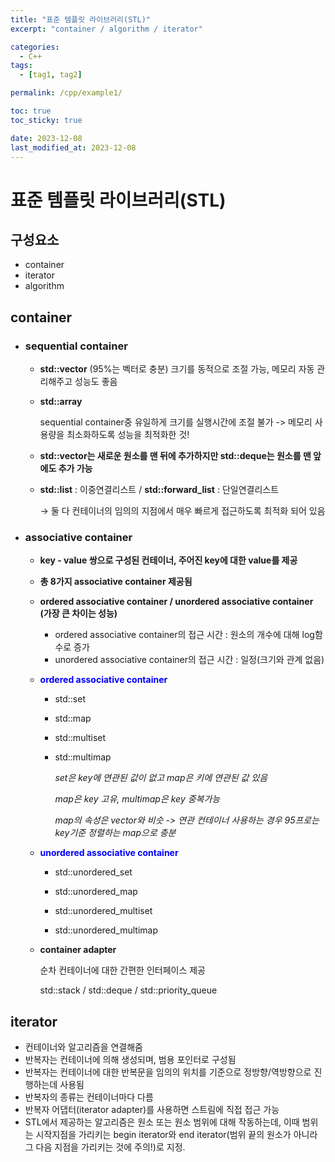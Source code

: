 ```yaml
---
title: "표준 템플릿 라이브러리(STL)"
excerpt: "container / algorithm / iterator"

categories:
  - C++
tags:
  - [tag1, tag2]

permalink: /cpp/example1/

toc: true
toc_sticky: true

date: 2023-12-08
last_modified_at: 2023-12-08
---
```


# 표준 템플릿 라이브러리(STL)
## 구성요소
  - container
  - iterator
  - algorithm

## container
  * ### sequential container
    + **std::vector** (95%는 벡터로 충분)
	      크기를 동적으로 조절 가능,
	      메모리 자동 관리해주고 성능도 좋음
    + **std::array**
      
      sequential container중 유일하게 크기를 실행시간에 조절 불가 -> 메모리 사용량을 최소화하도록 성능을 최적화한 것!
    + **std::vector는 새로운 원소를 맨 뒤에 추가하지만 std::deque는 원소를 맨 앞에도 추가 가능**
    + **std::list** : 이중연결리스트 / **std::forward_list** : 단일연결리스트 
        
      → 둘 다 컨테이너의 임의의 지점에서 매우 빠르게 접근하도록 최적화 되어 있음

  * ### associative container

    + **key - value 쌍으로 구성된 컨테이너, 주어진 key에 대한 value를 제공**

    + **총 8가지 associative container 제공됨**

    + **ordered associative container / unordered associative container (가장 큰 차이는 성능)**

      - ordered associative container의 접근 시간 : 원소의 개수에 대해 log함수로 증가
      - unordered associative container의 접근 시간 : 일정(크기와 관계 없음)
    + **<span style="color:blue">ordered associative container</span>**
      - std::set
      - std::map
      - std::multiset
      - std::multimap

      	*set은 key에 연관된 값이 없고 map은 키에 연관된 값 있음*
				
        *map은 key 고유, multimap은 key 중복가능*
				
        *map의 속성은 vector와 비슷
				-> 연관 컨테이너 사용하는 경우 95프로는 key기준 정렬하는 map으로 충분*

    + **<span style="color:blue">unordered associative container</span>**
      - std::unordered_set

      - std::unordered_map
      
      - std::unordered_multiset
      
      - std::unordered_multimap

    + **container adapter**
	      
      순차 컨테이너에 대한 간편한 인터페이스 제공
		
      std::stack / std::deque / std::priority_queue

## iterator   

- 컨테이너와 알고리즘을 연결해줌
- 반복자는 컨테이너에 의해 생성되며, 범용 포인터로 구성됨
- 반복자는 컨테이너에 대한 반복문을 임의의 위치를 기준으로 정방향/역방향으로 진행하는데 사용됨
- 반복자의 종류는 컨테이너마다 다름
- 반복자 어댑터(iterator adapter)를 사용하면 스트림에 직접 접근 가능
- STL에서 제공하는 알고리즘은 원소 또는 원소 범위에 대해 작동하는데, 이때 범위는 시작지점을 가리키는 begin iterator와 end iterator(범위 끝의 원소가 아니라 그 다음 지점을 가리키는 것에 주의!)로 지정.

